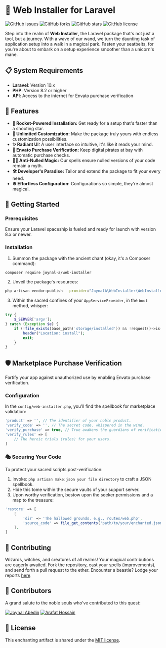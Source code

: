 
# 🚀 Web Installer for Laravel

![GitHub issues](https://img.shields.io/github/issues/joynal-a/web-installer?style=flat-square)
![GitHub forks](https://img.shields.io/github/forks/joynal-a/web-installer?style=flat-square)
![GitHub stars](https://img.shields.io/github/stars/joynal-a/web-installer?style=flat-square)
![GitHub license](https://img.shields.io/github/license/joynal-a/web-installer?style=flat-square)

Step into the realm of **Web Installer**, the Laravel package that's not just a tool, but a journey. With a wave of our wand, we turn the daunting task of application setup into a walk in a magical park. Fasten your seatbelts, for you're about to embark on a setup experience smoother than a unicorn's mane.
## 📋 System Requirements

- **Laravel**: Version 10.x
- **PHP**: Version 8.2 or higher
- **API**: Access to the internet for Envato purchase verification

  
## 🌈 Features

- **🚀 Rocket-Powered Installation:** Get ready for a setup that's faster than a shooting star.
- **🎨 Unlimited Customization:** Make the package truly yours with endless customization possibilities.
- **✨ Radiant UI:** A user interface so intuitive, it's like it reads your mind.
- **🔐 Envato Purchase Verification:** Keep digital pirates at bay with automatic purchase checks.
- **🕵️‍♂️ Anti-Nulled Magic:** Our spells ensure nulled versions of your code remain a myth.
- **🛠️ Developer's Paradise:** Tailor and extend the package to fit your every need.
- **⚙️ Effortless Configuration:** Configurations so simple, they're almost magical.

## 🚀 Getting Started

### Prerequisites

Ensure your Laravel spaceship is fueled and ready for launch with version 8.x or newer.

### Installation

1. Summon the package with the ancient chant (okay, it's a Composer command):

```bash
composer require joynal-a/web-installer
```

2. Unveil the package's resources:

```bash
php artisan vendor:publish --provider="JoynalA\WebInstaller\WebInstallerServiceProvider"
```

3. Within the sacred confines of your `AppServiceProvider`, in the `boot` method, whisper:

```php
try {
    $_SERVER['argv'];
} catch (Exception $e) {
    if (!file_exists(base_path('storage/installed')) && !request()->is('install') && !request()->is('install/*')) {
        header("Location: install");
        exit;
    }
}
```

## 🛡️ Marketplace Purchase Verification

Fortify your app against unauthorized use by enabling Envato purchase verification.

### Configuration

In the `config/web-installer.php`, you'll find the spellbook for marketplace validation:

```php
'product' => '', // The identifier of your noble product.
'verify_code' => '', // The secret code, whispered in the wind.
'verify_purchase' => true, // True awakens the guardians of verification.
'verify_rules' => [
    // The heroic trials (rules) for your users.
]
```

### 🎭 Securing Your Code

To protect your sacred scripts post-verification:

1. Invoke: `php artisan make:json your file directory` to craft a JSON spellbook.
2. Hide this tome within the secure vaults of your support server.
3. Upon worthy verification, bestow upon the seeker permissions and a map to the treasure:

```php
'restore' => [
    [
        'dir' => 'The hallowed grounds, e.g., routes/web.php',
        'source_code' => file_get_contents('path/to/your/enchanted.json'),
    ],
]
```

## 🌟 Contributing

Wizards, witches, and creatures of all realms! Your magical contributions are eagerly awaited. Fork the repository, cast your spells (improvements), and send forth a pull request to the ether. Encounter a beastie? Lodge your reports [here](https://github.com/joynal-a/web-installer/issues).

## 👥 Contributors

A grand salute to the noble souls who've contributed to this quest:

[![Joynal Abedin](https://github.com/joynal-a.png?size=50)](https://github.com/joynal-a)
[![Arafat Hossain](https://github.com/arafat-web.png?size=50)](https://github.com/arafat-web)


## 📜 License

This enchanting artifact is shared under the [MIT license](http://opensource.org/licenses/MIT).
